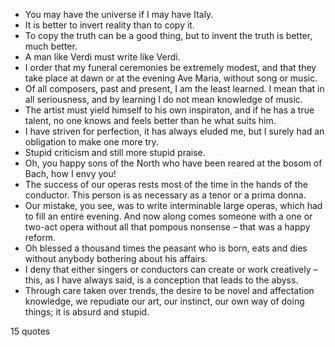  - You may have the universe if I may have Italy.
 - It is better to invert reality than to copy it.
 - To copy the truth can be a good thing, but to invent the truth is better, much better.
 - A man like Verdi must write like Verdi.
 - I order that my funeral ceremonies be extremely modest, and that they take place at dawn or at the evening Ave Maria, without song or music.
 - Of all composers, past and present, I am the least learned. I mean that in all seriousness, and by learning I do not mean knowledge of music.
 - The artist must yield himself to his own inspiraton, and if he has a true talent, no one knows and feels better than he what suits him.
 - I have striven for perfection, it has always eluded me, but I surely had an obligation to make one more try.
 - Stupid criticism and still more stupid praise.
 - Oh, you happy sons of the North who have been reared at the bosom of Bach, how I envy you!
 - The success of our operas rests most of the time in the hands of the conductor. This person is as necessary as a tenor or a prima donna.
 - Our mistake, you see, was to write interminable large operas, which had to fill an entire evening. And now along comes someone with a one or two-act opera without all that pompous nonsense – that was a happy reform.
 - Oh blessed a thousand times the peasant who is born, eats and dies without anybody bothering about his affairs.
 - I deny that either singers or conductors can create or work creatively – this, as I have always said, is a conception that leads to the abyss.
 - Through care taken over trends, the desire to be novel and affectation knowledge, we repudiate our art, our instinct, our own way of doing things; it is absurd and stupid.

15 quotes